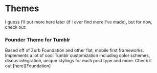 # Themes

I guess I'll put more here later (if I ever find more I've made),
but for now, check out:

### Founder Theme for Tumblr
Based off of Zurb Foundation and other flat, mobile first frameworks. Implements
a lot of cool Tumblr customization including color schemes, discus integration,
unique stylings for each post type and more. Check it out [here][Foundation]
